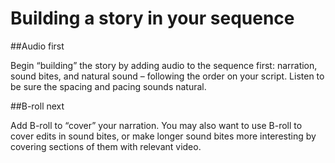 # Building a story in your sequence

##Audio first

Begin “building” the story by adding audio to the sequence first: narration, sound bites, and natural sound – following the order on your script. Listen to be sure the spacing and pacing sounds natural.

##B-roll next

Add B-roll to “cover” your narration. You may also want to use B-roll to cover edits in sound bites, or make longer sound bites more interesting by covering sections of them with relevant video.
